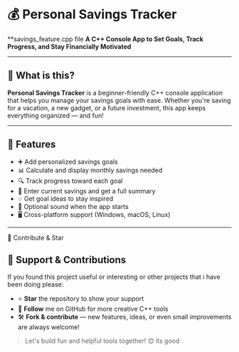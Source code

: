 # 💰 Personal Savings Tracker
**savings_feature.cpp file
**A C++ Console App to Set Goals, Track Progress, and Stay Financially Motivated**

---

## 🌟 What is this?

**Personal Savings Tracker** is a beginner-friendly C++ console application that helps you manage your savings goals with ease. Whether you're saving for a vacation, a new gadget, or a future investment, this app keeps everything organized — and fun!

---

## 🧠 Features

- ➕ Add personalized savings goals
- 📊 Calculate and display monthly savings needed
- 🔍 Track progress toward each goal
- 🧾 Enter current savings and get a full summary
- 💡 Get goal ideas to stay inspired
- 🎵 Optional sound when the app starts
- 🖥️ Cross-platform support (Windows, macOS, Linux)

---



🤝 Contribute & Star
## 🙌 Support & Contributions

If you found this project useful or interesting or other projects that i have been doing please:

- ⭐ **Star** the repository to show your support 
- 👤 **Follow** me on GitHub for more creative C++ tools  
- 🛠️ **Fork & contribute** — new features, ideas, or even small improvements are always welcome!

> Let's build fun and helpful tools together! 😊
its good

